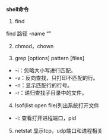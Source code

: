 **shell命令**



1. find

find 路径 -name “”



2. chmod，chown



3. grep [options] pattern [files]

- -i：忽略大小写进行匹配。
- -v：反向查找，只打印不匹配的行。
- -n：显示匹配行的行号。
- -r：递归查找子目录中的文件。



4. lsof(list open file)列出系统打开文件

- -i: 查看打开进程端口，pid



5. netstat  显示tcp，udp端口和进程相关
